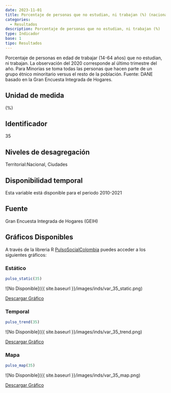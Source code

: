 ```yaml
---
date: 2023-11-01
title: Porcentaje de personas que no estudian, ni trabajan (%) (nacional_gen)
categories:
  - Resultados
description: Porcentaje de personas que no estudian, ni trabajan (%)
type: Indicador
base: 1
tipo: Resultados
--- 
```


Porcentaje de personas en edad de trabajar (14-64 años) que no estudian, ni trabajan. La observación del 2020 corresponde al último trimestre del año. Para Minorias se toma todas las personas que hacen parte de un grupo étnico minoritario versus el resto de la población.
Fuente: DANE basado en la Gran Encuesta Integrada de Hogares.

## Unidad de medida
(%)

## Identificador
35

## Niveles de desagregación
Territorial:Nacional, Ciudades

## Disponibilidad temporal
Esta variable está disponible para el periodo 2010-2021

## Fuente
Gran Encuesta Integrada de Hogares (GEIH)

## Gráficos Disponibles

A través de la libreria R [PulsoSocialColombia](https://github.com/pulsosocialcolombia/PulsoSocialColombia) puedes acceder a los siguientes gráficos:

### Estático

``` R
pulso_static(35)
```

![No Disponible]({{ site.baseurl }}/images/inds/var_35_static.png)

<a href='{{ site.baseurl }}/images/inds/var_35_static.png'>Descargar Gráfico</a>

### Temporal

``` R
pulso_trend(35)
```

![No Disponible]({{ site.baseurl }}/images/inds/var_35_trend.png)

<a href='{{ site.baseurl }}/images/inds/var_35_trend.png'>Descargar Gráfico</a>

### Mapa

``` R
pulso_map(35)
```

![No Disponible]({{ site.baseurl }}/images/inds/var_35_map.png)

<a href='{{ site.baseurl }}/images/inds/var_35_map.png'>Descargar Gráfico</a>